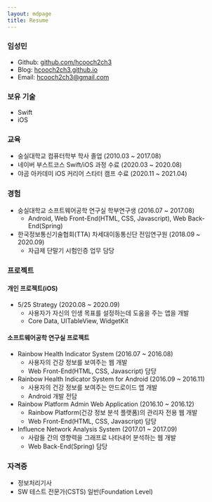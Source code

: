 ```yaml
---
layout: mdpage
title: Resume
---
```


### 임성민
- Github: [github.com/hcooch2ch3](https://github.com/hcooch2ch3)    
- Blog: [hcooch2ch3.github.io](https://hcooch2ch3.github.io)  
- Email: hcooch2ch3@gmail.com

### 보유 기술
- Swift  
- iOS

### 교육
- 숭실대학교 컴퓨터학부 학사 졸업 (2010.03 ~ 2017.08)
- 네이버 부스트코스 Swift/iOS 과정 수료 (2020.03 ~ 2020.08)
- 야곰 아카데미 iOS 커리어 스타터 캠프 수료 (2020.11 ~ 2021.04)

### 경험
- 숭실대학교 소프트웨어공학 연구실 학부연구생 (2016.07 ~ 2017.08)
    - Android, Web Front-End(HTML, CSS, Javascript), Web Back-End(Spring)
- 한국정보통신기술협회(TTA) 차세대이동통신단 전임연구원 (2018.09 ~ 2020.09)
    - 자급제 단말기 시험인증 업무 담당

### 프로젝트
#### 개인 프로젝트(iOS)
- 5/25 Strategy (2020.08 ~ 2020.09)
    - 사용자가 자신의 인생 목표를 설정하는데 도움을 주는 앱을 개발
    - Core Data, UITableView, WidgetKit

#### 소프트웨어공학 연구실 프로젝트
- Rainbow Health Indicator System (2016.07 ~ 2016.08)
    - 사용자의 건강 정보를 보여주는 웹 개발
    - Web Front-End(HTML, CSS, Javascript) 담당
- Rainbow Health Indicator System for Android (2016.09 ~ 2016.11)
    - 사용자의 건강 정보를 보여주는 안드로이드 앱 개발
    - Android 개발 전담
- Rainbow Platform Admin Web Application (2016.10 ~ 2016.12)
    - Rainbow Platform(건강 정보 분석 플랫폼)의 관리자 전용 웹 개발
    - Web Front-End(HTML, CSS, Javascript) 담당
- Influence Network Analysis System (2017.01 ~ 2017.09)
    - 사람들 간의 영향력을 그래프로 나타내어 분석하는 웹 개발
    - Web Back-End(Spring) 담당

### 자격증
- 정보처리기사
- SW 테스트 전문가(CSTS) 일반(Foundation Level)
